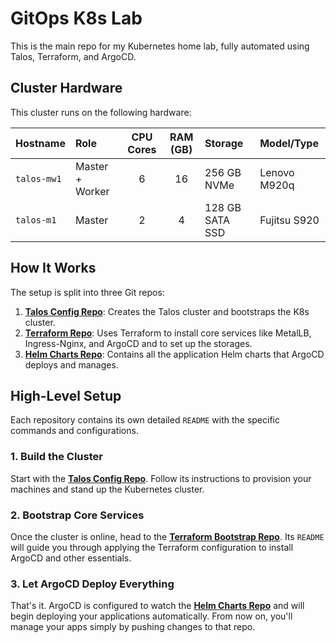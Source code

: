 # GitOps K8s Lab

This is the main repo for my Kubernetes home lab, fully automated using Talos, Terraform, and ArgoCD.

## Cluster Hardware

This cluster runs on the following hardware:

| Hostname | Role | CPU Cores | RAM (GB) | Storage | Model/Type |
| :--- | :--- | :---: | :---: | :--- | :--- |
| `talos-mw1` | Master + Worker | 6 | 16 | 256 GB NVMe | Lenovo M920q |
| `talos-m1` | Master | 2 | 4 | 128 GB SATA SSD | Fujitsu S920 |

## How It Works

The setup is split into three Git repos:

1.  **[Talos Config Repo](https://github.com/davidlesicnik/homelab-talos)**: Creates the Talos cluster and bootstraps the K8s cluster.
2.  **[Terraform Repo](https://github.com/davidlesicnik/homelab-tf)**: Uses Terraform to install core services like MetalLB, Ingress-Nginx, and ArgoCD and to set up the storages.
3.  **[Helm Charts Repo](https://github.com/davidlesicnik/homelab-argo)**: Contains all the application Helm charts that ArgoCD deploys and manages.

## High-Level Setup

Each repository contains its own detailed `README` with the specific commands and configurations.

### 1. Build the Cluster

Start with the **[Talos Config Repo](https://github.com/davidlesicnik/homelab-talos)**. Follow its instructions to provision your machines and stand up the Kubernetes cluster.

### 2. Bootstrap Core Services

Once the cluster is online, head to the **[Terraform Bootstrap Repo](https://github.com/davidlesicnik/homelab-tf)**. Its `README` will guide you through applying the Terraform configuration to install ArgoCD and other essentials.

### 3. Let ArgoCD Deploy Everything

That's it. ArgoCD is configured to watch the **[Helm Charts Repo](https://github.com/davidlesicnik/homelab-argo)** and will begin deploying your applications automatically. From now on, you'll manage your apps simply by pushing changes to that repo.